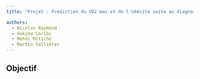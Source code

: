 ```yaml
---
title: "Projet : Prédiction du VO2 max et de l'obésité suite au diagnostic de la leucémie lymphoblastique aiguë"

authors:
  - Nicolas Raymond
  - Hakima Laribi
  - Mehdi Mitiche
  - Martin Vallières
---
```


## Objectif


